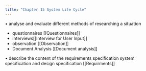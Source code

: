 ```yaml
---
title: "Chapter 15 System Life Cycle"
---
```

• analyse and evaluate different methods of researching a situation 
- questionnaires [[Questionnaires]]
- interviews[[Interview for User Input]]
-  observation [[Observation]]
-  Document Analysis [[Document analysis]]


• describe the content of the requirements specification system specification and design specification
[[Requirments]]